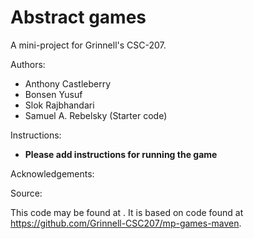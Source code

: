 # Abstract games

A mini-project for Grinnell's CSC-207.

Authors:

* Anthony Castleberry
* Bonsen Yusuf
* Slok Rajbhandari
* Samuel A. Rebelsky (Starter code)

Instructions:

* **Please add instructions for running the game**

Acknowledgements:

Source:

This code may be found at <URL>. It is based on code found at <https://github.com/Grinnell-CSC207/mp-games-maven>.
